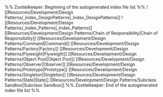 %% Zoottelkeeper: Beginning of the autogenerated index file list  %%
 ![[Resources/Development/Design Patterns/_Index_DesignPatterns|_Index_DesignPatterns]]
 ![[Resources/Development/Design Patterns/_Index_Patterns|_Index_Patterns]]
 [[Resources/Development/Design Patterns/Chain of Responsibility|Chain of Responsibility]]
 [[Resources/Development/Design Patterns/Command|Command]]
 [[Resources/Development/Design Patterns/Factory|Factory]]
 [[Resources/Development/Design Patterns/Flyweight|Flyweight]]
 [[Resources/Development/Design Patterns/Object Pool|Object Pool]]
 [[Resources/Development/Design Patterns/Observer|Observer]]
 [[Resources/Development/Design Patterns/Prototype|Prototype]]
 [[Resources/Development/Design Patterns/Singleton|Singleton]]
 [[Resources/Development/Design Patterns/State|State]]
 [[Resources/Development/Design Patterns/Subclass Sandbox|Subclass Sandbox]]
%% Zoottelkeeper: End of the autogenerated index file list  %%
